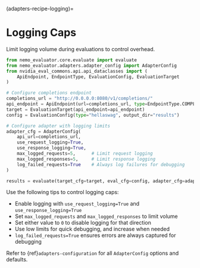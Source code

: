 <!-- markdownlint-disable MD012 MD041 -->
(adapters-recipe-logging)=

# Logging Caps

Limit logging volume during evaluations to control overhead.

```python
from nemo_evaluator.core.evaluate import evaluate
from nemo_evaluator.adapters.adapter_config import AdapterConfig
from nvidia_eval_commons.api.api_dataclasses import (
    ApiEndpoint, EndpointType, EvaluationConfig, EvaluationTarget
)

# Configure completions endpoint
completions_url = "http://0.0.0.0:8080/v1/completions/"
api_endpoint = ApiEndpoint(url=completions_url, type=EndpointType.COMPLETIONS, model_id="megatron_model")
target = EvaluationTarget(api_endpoint=api_endpoint)
config = EvaluationConfig(type="hellaswag", output_dir="results")

# Configure adapter with logging limits
adapter_cfg = AdapterConfig(
    api_url=completions_url,
    use_request_logging=True,
    use_response_logging=True,
    max_logged_requests=5,      # Limit request logging
    max_logged_responses=5,     # Limit response logging
    log_failed_requests=True    # Always log failures for debugging
)

results = evaluate(target_cfg=target, eval_cfg=config, adapter_cfg=adapter_cfg)
```

Use the following tips to control logging caps:

- Enable logging with `use_request_logging=True` and `use_response_logging=True`
- Set `max_logged_requests` and `max_logged_responses` to limit volume
- Set either value to `0` to disable logging for that direction
- Use low limits for quick debugging, and increase when needed
- `log_failed_requests=True` ensures errors are always captured for debugging

Refer to {ref}`adapters-configuration` for all `AdapterConfig` options and defaults.

